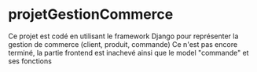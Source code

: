 # projetGestionCommerce
Ce projet est codé en utilisant le framework Django pour représenter la gestion de commerce (client, produit, commande)
Ce n'est pas encore terminé, la partie frontend est inachevé ainsi que le model "commande" et ses fonctions
